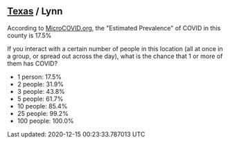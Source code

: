 
## [Texas](/united-states/texas) / Lynn

According to [MicroCOVID.org](http://microcovid.org),
the "Estimated Prevalence" of COVID in this county is 17.5%

If you interact with a certain number of people in this location
(all at once in a group, or spread out across the day), what is the chance that
1 or more of them has COVID?

- 1 person: 17.5%
- 2 people: 31.9%
- 3 people: 43.8%
- 5 people: 61.7%
- 10 people: 85.4%
- 25 people: 99.2%
- 100 people: 100.0%

Last updated: 2020-12-15 00:23:33.787013 UTC
